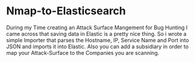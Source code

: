# Nmap-to-Elasticsearch
During my Time creating an Attack Surface Mangement for Bug Hunting I came across that saving data in Elastic is a pretty nice thing. So i wrote a simple Importer that parses the Hostname, IP, Service Name and Port into JSON and imports it into Elastic. Also you can add a subsidiary in order to map your Attack-Surface to the Companies you are scanning.
